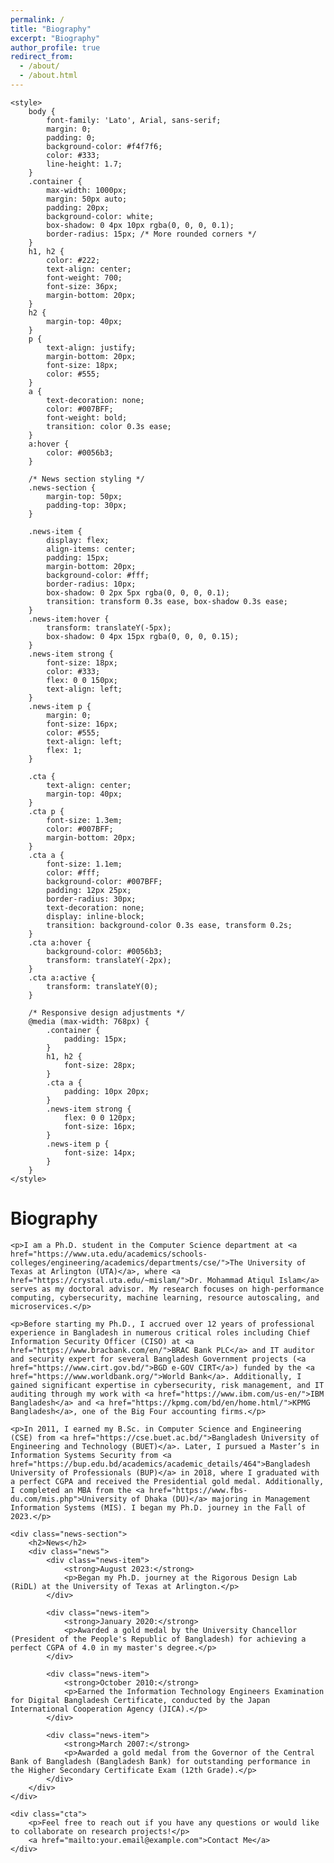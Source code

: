 ```yaml
---
permalink: /
title: "Biography"
excerpt: "Biography"
author_profile: true
redirect_from: 
  - /about/
  - /about.html
---
```


<html lang="en">
<head>
    <meta charset="UTF-8">
    <meta name="viewport" content="width=device-width, initial-scale=1.0">
    
    <style>
        body {
            font-family: 'Lato', Arial, sans-serif;
            margin: 0;
            padding: 0;
            background-color: #f4f7f6;
            color: #333;
            line-height: 1.7;
        }
        .container {
            max-width: 1000px;
            margin: 50px auto;
            padding: 20px;
            background-color: white;
            box-shadow: 0 4px 10px rgba(0, 0, 0, 0.1);
            border-radius: 15px; /* More rounded corners */
        }
        h1, h2 {
            color: #222;
            text-align: center;
            font-weight: 700;
            font-size: 36px;
            margin-bottom: 20px;
        }
        h2 {
            margin-top: 40px;
        }
        p {
            text-align: justify;
            margin-bottom: 20px;
            font-size: 18px;
            color: #555;
        }
        a {
            text-decoration: none;
            color: #007BFF;
            font-weight: bold;
            transition: color 0.3s ease;
        }
        a:hover {
            color: #0056b3;
        }

        /* News section styling */
        .news-section {
            margin-top: 50px;
            padding-top: 30px;
        }

        .news-item {
            display: flex;
            align-items: center;
            padding: 15px;
            margin-bottom: 20px;
            background-color: #fff;
            border-radius: 10px;
            box-shadow: 0 2px 5px rgba(0, 0, 0, 0.1);
            transition: transform 0.3s ease, box-shadow 0.3s ease;
        }
        .news-item:hover {
            transform: translateY(-5px);
            box-shadow: 0 4px 15px rgba(0, 0, 0, 0.15);
        }
        .news-item strong {
            font-size: 18px;
            color: #333;
            flex: 0 0 150px;
            text-align: left;
        }
        .news-item p {
            margin: 0;
            font-size: 16px;
            color: #555;
            text-align: left;
            flex: 1;
        }

        .cta {
            text-align: center;
            margin-top: 40px;
        }
        .cta p {
            font-size: 1.3em;
            color: #007BFF;
            margin-bottom: 20px;
        }
        .cta a {
            font-size: 1.1em;
            color: #fff;
            background-color: #007BFF;
            padding: 12px 25px;
            border-radius: 30px;
            text-decoration: none;
            display: inline-block;
            transition: background-color 0.3s ease, transform 0.2s;
        }
        .cta a:hover {
            background-color: #0056b3;
            transform: translateY(-2px);
        }
        .cta a:active {
            transform: translateY(0);
        }

        /* Responsive design adjustments */
        @media (max-width: 768px) {
            .container {
                padding: 15px;
            }
            h1, h2 {
                font-size: 28px;
            }
            .cta a {
                padding: 10px 20px;
            }
            .news-item strong {
                flex: 0 0 120px;
                font-size: 16px;
            }
            .news-item p {
                font-size: 14px;
            }
        }
    </style>
</head>
<body>

<div class="container">
    <h1>Biography</h1>

    <p>I am a Ph.D. student in the Computer Science department at <a href="https://www.uta.edu/academics/schools-colleges/engineering/academics/departments/cse/">The University of Texas at Arlington (UTA)</a>, where <a href="https://crystal.uta.edu/~mislam/">Dr. Mohammad Atiqul Islam</a> serves as my doctoral advisor. My research focuses on high-performance computing, cybersecurity, machine learning, resource autoscaling, and microservices.</p>

    <p>Before starting my Ph.D., I accrued over 12 years of professional experience in Bangladesh in numerous critical roles including Chief Information Security Officer (CISO) at <a href="https://www.bracbank.com/en/">BRAC Bank PLC</a> and IT auditor and security expert for several Bangladesh Government projects (<a href="https://www.cirt.gov.bd/">BGD e-GOV CIRT</a>) funded by the <a href="https://www.worldbank.org/">World Bank</a>. Additionally, I gained significant expertise in cybersecurity, risk management, and IT auditing through my work with <a href="https://www.ibm.com/us-en/">IBM Bangladesh</a> and <a href="https://kpmg.com/bd/en/home.html/">KPMG Bangladesh</a>, one of the Big Four accounting firms.</p>

    <p>In 2011, I earned my B.Sc. in Computer Science and Engineering (CSE) from <a href="https://cse.buet.ac.bd/">Bangladesh University of Engineering and Technology (BUET)</a>. Later, I pursued a Master’s in Information Systems Security from <a href="https://bup.edu.bd/academics/academic_details/464">Bangladesh University of Professionals (BUP)</a> in 2018, where I graduated with a perfect CGPA and received the Presidential gold medal. Additionally, I completed an MBA from the <a href="https://www.fbs-du.com/mis.php">University of Dhaka (DU)</a> majoring in Management Information Systems (MIS). I began my Ph.D. journey in the Fall of 2023.</p>

    <div class="news-section">
        <h2>News</h2>
        <div class="news">
            <div class="news-item">
                <strong>August 2023:</strong>
                <p>Began my Ph.D. journey at the Rigorous Design Lab (RiDL) at the University of Texas at Arlington.</p>
            </div>

            <div class="news-item">
                <strong>January 2020:</strong>
                <p>Awarded a gold medal by the University Chancellor (President of the People's Republic of Bangladesh) for achieving a perfect CGPA of 4.0 in my master's degree.</p>
            </div>

            <div class="news-item">
                <strong>October 2010:</strong>
                <p>Earned the Information Technology Engineers Examination for Digital Bangladesh Certificate, conducted by the Japan International Cooperation Agency (JICA).</p>
            </div>

            <div class="news-item">
                <strong>March 2007:</strong>
                <p>Awarded a gold medal from the Governor of the Central Bank of Bangladesh (Bangladesh Bank) for outstanding performance in the Higher Secondary Certificate Exam (12th Grade).</p>
            </div>
        </div>
    </div>

    <div class="cta">
        <p>Feel free to reach out if you have any questions or would like to collaborate on research projects!</p>
        <a href="mailto:your.email@example.com">Contact Me</a>
    </div>
</div>

</body>
</html>
